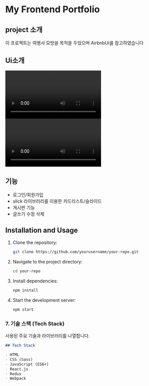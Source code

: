 # My Frontend Portfolio

## project 소개

이 프로젝트는 여행사 모방을 목적을 두었으며 AirbnbUi를 참고하였습니다

## Ui소개

![Home Page](./src/assets/footerImg/React%20App%20-%20Chrome%202024-06-26%2015-47-14.mp4)
![Project Page](./src/assets/footerImg/React%20App%20-%20Chrome%202024-06-26%2015-48-18.mp4)

## 기능

- 로그인/회원가입
- slick 라이브러리를 이용한 카드리스트/슬라이드
- 게시판 기능
- 글쓰기 수정 삭제

## Installation and Usage

1. Clone the repository:
   ```bash
   git clone https://github.com/yourusername/your-repo.git
   ```
2. Navigate to the project directory:
   ```bash
   cd your-repo
   ```
3. Install dependencies:
   ```bash
   npm install
   ```
4. Start the development server:
   ```bash
   npm start
   ```

### 7. 기술 스택 (Tech Stack)

사용된 주요 기술과 라이브러리를 나열합니다.

```markdown
## Tech Stack

- HTML
- CSS (Sass)
- JavaScript (ES6+)
- React.js
- Redux
- Webpack
```
